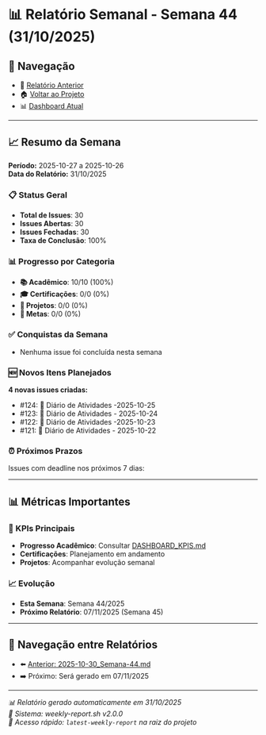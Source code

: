 # 📊 Relatório Semanal - Semana 44 (31/10/2025)

## 🔗 Navegação
- 📄 [Relatório Anterior](./2025-10-30_Semana-44.md)
- 🏠 [Voltar ao Projeto](../../README.md)
- 📊 [Dashboard Atual](../../DASHBOARD_KPIS.md)

---

## 📈 Resumo da Semana
**Período:** 2025-10-27 a 2025-10-26  
**Data do Relatório:** 31/10/2025

### 📋 Status Geral
- **Total de Issues**: 30
- **Issues Abertas**: 30  
- **Issues Fechadas**: 30
- **Taxa de Conclusão**: 100%

### 📊 Progresso por Categoria
- **📚 Acadêmico**: 10/10 (100%)
- **🎓 Certificações**: 0/0 (0%)
- **🚀 Projetos**: 0/0 (0%)
- **🎯 Metas**: 0/0 (0%)

### ✅ Conquistas da Semana
- Nenhuma issue foi concluída nesta semana

### 🆕 Novos Itens Planejados
**4 novas issues criadas:**
- #124: 📝 Diário de Atividades -2025-10-25
- #123: 📝 Diário de Atividades - 2025-10-24
- #122: 📝 Diário de Atividades -2025-10-23
- #121: 📝 Diário de Atividades - 2025-10-22

### ⏰ Próximos Prazos
Issues com deadline nos próximos 7 dias:

---

## 📊 Métricas Importantes

### 🎯 KPIs Principais
- **Progresso Acadêmico**: Consultar [DASHBOARD_KPIS.md](../../DASHBOARD_KPIS.md)
- **Certificações**: Planejamento em andamento
- **Projetos**: Acompanhar evolução semanal

### 📈 Evolução
- **Esta Semana**: Semana 44/2025
- **Próximo Relatório**: 07/11/2025 (Semana 45)

---

## 🔄 Navegação entre Relatórios
- ⬅️ [Anterior: 2025-10-30_Semana-44.md](./2025-10-30_Semana-44.md)
- ➡️ Próximo: Será gerado em 07/11/2025

---

*📊 Relatório gerado automaticamente em 31/10/2025*  
*🤖 Sistema: weekly-report.sh v2.0.0*  
*🔗 Acesso rápido: `latest-weekly-report` na raiz do projeto*

